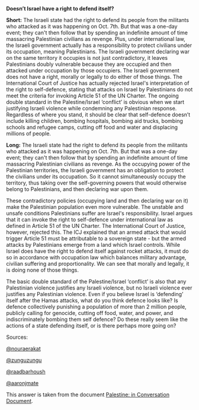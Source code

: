 **Doesn’t Israel have a right to defend itself?**

**Short:**  The Israeli state had the right to defend its people from the militants who attacked as it was happening on Oct. 7th. But that was a one-day event; they can't then follow that by spending an indefinite amount of time massacring Palestinian civilians as revenge. Plus, under international law, the Israeli government actually has a responsibility to protect civilians under its occupation, meaning Palestinians. The Israeli government declaring war on the same territory it occupies is not just contradictory, it leaves Palestinians doubly vulnerable because they are occupied and then attacked under occupation by those occupiers. The Israeli government does not have a right, morally or legally to do either of those things. The International Court of Justice has actually rejected Israel's interpretation of the right to self-defence, stating that attacks on Israel by Palestinians do not meet the criteria for invoking Article 51 of the UN Charter. The ongoing double standard in the Palestine/Israel ‘conflict’ is obvious when we start justifying Israeli violence while condemning any Palestinian response. Regardless of where you stand, it should be clear that self-defence doesn’t include killing children, bombing hospitals, bombing aid trucks, bombing schools and refugee camps, cutting off food and water and displacing millions of people. 

**Long:** The Israeli state had the right to defend its people from the militants who attacked as it was happening on Oct. 7th. But that was a one-day event; they can't then follow that by spending an indefinite amount of time massacring Palestinian civilians as revenge. As the occupying power of the Palestinian territories, the Israeli government has an obligation to protect the civilians under its occupation. So it cannot simultaneously occupy the territory, thus taking over the self-governing powers that would otherwise belong to Palestinians, and then declaring war upon them.

These contradictory policies (occupying land and then declaring war on it) make the Palestinian population even more vulnerable. The unstable and unsafe conditions Palestinians suffer are Israel's responsibility. Israel argues that it can invoke the right to self-defence under international law as defined in Article 51 of the UN Charter. The International Court of Justice, however, rejected this. The ICJ explained that an armed attack that would trigger Article 51 must be attributable to a sovereign state - but the armed attacks by Palestinians emerge from a land which Israel controls. While Israel does have the right to defend itself against rocket attacks, it must do so in accordance with occupation law which balances military advantage, civilian suffering and proportionality. We can see that morally and legally, it is doing none of those things.

The basic double standard of the Palestine/Israel ‘conflict’ is also that any Palestinian violence justifies any Israeli violence, but no Israeli violence ever justifies any Palestinian violence. Even if you believe Israel is ‘defending’ itself after the Hamas attacks, what do you think defence looks like? Is defence collectively punishing a population of more than 2 million people, publicly calling for genocide, cutting off food, water, and power, and indiscriminately bombing them self defence? Do these really seem like the actions of a state defending itself, or is there perhaps more going on? 

Sources:

[@nouraerakat](https://www.instagram.com/nouraerakat/)

[@zunguzungu](https://twitter.com/zunguzungu)

[@raadbarhoush](https://www.instagram.com/raadbarhoush/)

[@aaronjmate](http://www.twitter.com/aaronjmate)

This answer is taken from the document [Palestine: in Conversation Document](https://docs.google.com/document/d/1OVKqgxQDOfFjy5h6KXgbKkHTFRPvRT79LFOcAao-imA/edit?pli=1&fbclid=IwAR31dX1VTjTiQRPBgdu-jeocUOhqXZcPCnsWFthV4VFLhjCya9_A22ZpQEs).
